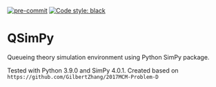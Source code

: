 [![pre-commit](https://img.shields.io/badge/pre--commit-enabled-brightgreen?logo=pre-commit&logoColor=white)](https://pre-commit.com/)
[![Code style: black](https://img.shields.io/badge/code%20style-black-000000.svg)](https://github.com/psf/black)

QSimPy
===========

Queueing theory simulation environment using Python SimPy package. 

Tested with Python 3.9.0 and SimPy 4.0.1.
Created based on `https://github.com/GilbertZhang/2017MCM-Problem-D`